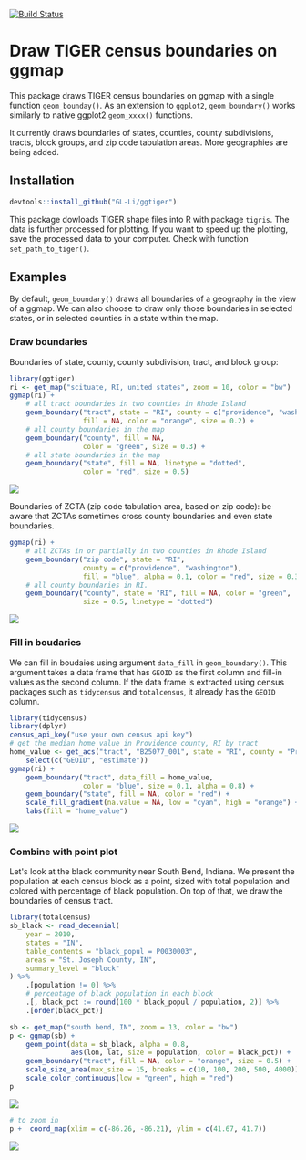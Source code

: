 [![Build Status](https://travis-ci.org/GL-Li/ggtiger.svg?branch=master)](https://travis-ci.org/GL-Li/ggtiger)

Draw TIGER census boundaries on ggmap
=====================================

This package draws TIGER census boundaries on ggmap with a single function `geom_bounday()`. As an extension to `ggplot2`, `geom_boundary()` works similarly to native ggplot2 `geom_xxxx()` functions.

It currently draws boundaries of states, counties, county subdivisions, tracts, block groups, and zip code tabulation areas. More geographies are being added.

Installation
------------

``` r
devtools::install_github("GL-Li/ggtiger")
```

This package dowloads TIGER shape files into R with package `tigris`. The data is further processed for plotting. If you want to speed up the plotting, save the processed data to your computer. Check with function `set_path_to_tiger()`.

Examples
--------

By default, `geom_boundary()` draws all boundaries of a geography in the view of a ggmap. We can also choose to draw only those boundaries in selected states, or in selected counties in a state within the map.

### Draw boundaries

Boundaries of state, county, county subdivision, tract, and block group:

``` r
library(ggtiger)
ri <- get_map("scituate, RI, united states", zoom = 10, color = "bw")
ggmap(ri) +
    # all tract boundaries in two counties in Rhode Island
    geom_boundary("tract", state = "RI", county = c("providence", "washington"),
                  fill = NA, color = "orange", size = 0.2) +
    # all county boundaries in the map
    geom_boundary("county", fill = NA, 
                  color = "green", size = 0.3) +
    # all state boundaries in the map
    geom_boundary("state", fill = NA, linetype = "dotted", 
                  color = "red", size = 0.5)
```

![](figures/boundaries.png)

Boundaries of ZCTA (zip code tabulation area, based on zip code): be aware that ZCTAs sometimes cross county boundaries and even state boundaries.

``` r
ggmap(ri) +
    # all ZCTAs in or partially in two counties in Rhode Island
    geom_boundary("zip code", state = "RI", 
                  county = c("providence", "washington"),
                  fill = "blue", alpha = 0.1, color = "red", size = 0.3) +
    # all county boundaries in RI. 
    geom_boundary("county", state = "RI", fill = NA, color = "green", 
                  size = 0.5, linetype = "dotted")
```

![](figures/zip_code.png)

### Fill in boudaries

We can fill in boudaies using argument `data_fill` in `geom_boundary()`. This argument takes a data frame that has `GEOID` as the first column and fill-in values as the second column. If the data frame is extracted using census packages such as `tidycensus` and `totalcensus`, it already has the `GEOID` column.

``` r
library(tidycensus)
library(dplyr)
census_api_key("use your own census api key")
# get the median home value in Providence county, RI by tract
home_value <- get_acs("tract", "B25077_001", state = "RI", county = "Providence") %>%
    select(c("GEOID", "estimate"))
ggmap(ri) +
    geom_boundary("tract", data_fill = home_value, 
                  color = "blue", size = 0.1, alpha = 0.8) +
    geom_boundary("state", fill = NA, color = "red") +
    scale_fill_gradient(na.value = NA, low = "cyan", high = "orange") +
    labs(fill = "home_value")
```

![](figures/boundaries_with_fill.png)

### Combine with point plot

Let's look at the black community near South Bend, Indiana. We present the population at each census block as a point, sized with total population and colored with percentage of black population. On top of that, we draw the boundaries of census tract.

``` r
library(totalcensus)
sb_black <- read_decennial(
    year = 2010,
    states = "IN",
    table_contents = "black_popul = P0030003",
    areas = "St. Joseph County, IN",
    summary_level = "block"
) %>% 
    .[population != 0] %>%
    # percentage of black population in each block
    .[, black_pct := round(100 * black_popul / population, 2)] %>%
    .[order(black_pct)]

sb <- get_map("south bend, IN", zoom = 13, color = "bw")
p <- ggmap(sb) +
    geom_point(data = sb_black, alpha = 0.8,
               aes(lon, lat, size = population, color = black_pct)) +
    geom_boundary("tract", fill = NA, color = "orange", size = 0.5) +
    scale_size_area(max_size = 15, breaks = c(10, 100, 200, 500, 4000)) +
    scale_color_continuous(low = "green", high = "red") 
p
```

![](figures/boundaries_with_point.png)

``` r
# to zoom in
p +  coord_map(xlim = c(-86.26, -86.21), ylim = c(41.67, 41.7))
```

![](figures/boundaries_with_point_zoom.png)
